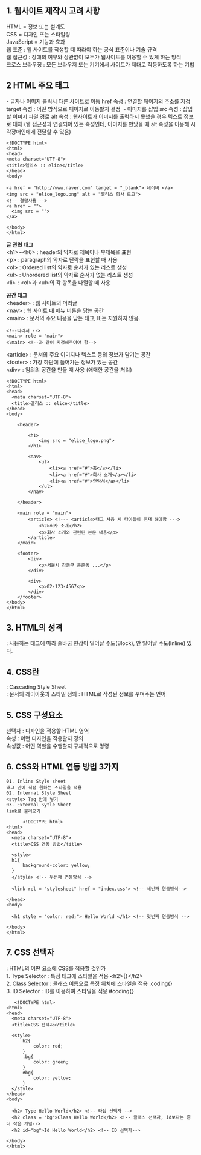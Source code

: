 ## 1. **웹사이트 제작시 고려 사항**  
HTML = 정보 또는 설계도  
CSS = 디자인 또는 스타일링  
JavaScript = 기능과 효과  
웹 표준 : 웹 사이트를 작성할 때 따라야 하는 공식 표준이나 기술 규격  
웹 접근성 : 장애의 여부와 상관없이 모두가 웹사이트를 이용할 수 있게 하는 방식  
크로스 브라우징 : 모든 브라우저 또는 기기에서 사이트가 제대로 작동하도록 하는 기법  

## **2 HTML 주요 태그**  
<a> - 글자나 이미지 클릭시 다른 사이트로 이동
  href 속성 : 연결할 페이지의 주소를 지정
  target 속성 : 어떤 방식으로 페이지로 이동할지 결정
<img> - 이미지를 삽입
  src 속성 : 삽입할 이미지 파일 경로
  alt 속성 : 웹사이트가 이미지를 출력하지 못했을 경우 텍스트 정보로 대체 
    (웹 접근성과 연결되어 있는 속성인데, 이미지를 만났을 때 alt 속성을 이용해 시각장애인에게 전달할 수 있음)  
  
  ```  
  <!DOCTYPE html>
<html>
<head>
  <meta charset="UTF-8">
  <title>엘리스 :: elice</title>
</head>
<body>
  
  <a href = "http://www.naver.com" target = "_blank"> 네이버 </a>
  <img src = "elice_logo.png" alt = "엘리스 회사 로고">
  <!-- 결합사용 -->
  <a href = "">
    <img src = "">
  </a>
  
</body>
</html>
  ```  
 
  
 **글 관련 태그**  
 \<h1\>~\<h6\> : header의 약자로 제목이나 부제목을 표현  
 \<p\> : paragraph의 약자로 단락을 표현할 때 사용  
 \<ol\> : Ordered list의 약자로 순서가 있는 리스트 생성  
 \<ul\> : Unordered list의 약자로 순서가 없는 리스트 생성  
 \<li\> : \<ol\>과 \<ul\>의 각 항목을 나열할 때 사용  
 
 **공간 태그**  
 \<header\> : 웹 사이트의 머리글  
 \<nav\> : 웹 사이트 내 메뉴 버튼을 담는 공간  
 \<main\> : 문서의 주요 내용을 담는 태그, IE는 지원하지 않음.  
  ```  
  <!--따라서 -->
  <main> role = "main"> 
  <\main> <!--과 같이 지정해주어야 함-->
  ```  
  \<article\> : 문서의 주요 이미지나 텍스트 등의 정보가 담기는 공간  
  \<footer\> : 가장 하단에 들어가는 정보가 있는 공간  
  \<div\> : 임의의 공간을 만들 때 사용 (애매한 공간을 처리)  
  
    
```  
<!DOCTYPE html>
<html>
<head>
  <meta charset="UTF-8">
  <title>엘리스 :: elice</title>
</head>
<body>

    <header>
        
        <h1>
            <img src = "elice_logo.png">
        </h1>
        
        <nav>
            <ul>
                <li><a href="#">홈</a></li>
                <li><a href="#">회사 소개</a></li>
                <li><a href="#">연락처</a></li>
            </ul>
        </nav>
        
    </header>
    
    <main role = "main">
        <article> <!--- <article>태그 사용 시 타이틀이 존재 해야함 --->
            <h2>회사 소개</h2>
            <p>회사 소개와 관련된 본문 내용</p>
        </article>
    </main>
    
    <footer>
        <div>
            <p>서울시 강동구 둔촌동 ...</p>
        </div>
        
        <div>
            <p>02-123-4567<p>
        </div>
    </footer>
</body>
</html> 
```  
    
## 3. HTML의 성격  
: 사용하는 태그에 따라 줄바꿈 현상이 일어날 수도(Block), 안 일어날 수도(Inline) 있다.  
    
## 4. CSS란  
: Cascading Style Sheet  
: 문서의 레이아웃과 스타일 정의 
: HTML로 작성된 정보를 꾸며주는 언어  
    
## 5. CSS 구성요소
선택자 : 디자인을 적용할 HTML 영역  
속성 : 어떤 디자인을 적용할지 정의  
속성값 : 어떤 역할을 수행할지 구체적으로 명령
 
 ## 6. CSS와 HTML 연동 방법 3가지
    01. Inline Style sheet
    태그 안에 직접 원하는 스타일을 적용  
    02. Internal Style Sheet
    <style> Tag 안에 넣기  
    03. External Sytle Sheet
    link로 불러오기  
      
```  
      <!DOCTYPE html>
<html>
<head>
  <meta charset="UTF-8">
  <title>CSS 연동 방법</title>
  
  <style>
  h1{
      background-color: yellow; 
  } 
  </style> <!-- 두번째 연동방식 -->
  
  <link rel = "stylesheet" href = "index.css"> <!-- 세번째 연동방식-->
    
</head>
<body>
  
  <h1 style = "color: red;"> Hello World </h1> <!-- 첫번째 연동방식 -->
  
</body>
</html>
```  
      
## 7. CSS 선택자   
: HTML의 어떤 요소에 CSS를 적용할 것인가  
      1. Type Selector : 특정 태그에 스타일을 적용  \<h2\>\{\}\</h2\>  
      2. Class Selector : 클래스 이름으로 특정 위치에 스타일을 적용 .coding\{\}  
      3. ID Selector : ID를 이용하여 스타일을 적용 #coding\{\}  
 
```  
   <!DOCTYPE html>
<html>
<head>
  <meta charset="UTF-8">
  <title>CSS 선택자</title>
  
  <style>
      h2{
          color: red;
      }
      .bg{
          color: green;
      }
      #bg{
          color: yellow;
      }
  </style>
</head>
<body>
  
  <h2> Type Hello World</h2> <!-- 타입 선택자 -->  
  <h2 class = "bg">Class Hello World</h2> <!-- 클래스 선택자, id보다는 좀 더 작은 개념-->  
  <h2 id="bg">Id Hello World</h2> <!-- ID 선택자-->
  
</body>
</html>   
```
